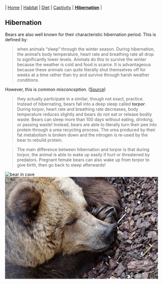 | [Home](README.md) | [Habitat](page1.md) | [Diet](page2.md) | [Captivity](page3.md) | [**Hibernation**](page4.md) |
## Hibernation
Bears are also well known for their characteristic hibernation period. This is defined by:
>when animals “sleep” through the winter season. During hibernation, the animal’s body temperature, heart rate and breathing rate all drop to significantly lower levels. Animals do this to survive the winter because the weather is cold and food is scarce. It is advantageous because these animals can quite literally shut themselves off for weeks at a time rather than try and survive through harsh weather conditions.

However, this is common _misconception_. ([Source](https://www.scienceworld.ca/stories/do-bears-actually-hibernate/))

>they actually participate in a similar, though not exact, practice. Instead of hibernating, bears fall into a deep sleep called **_torpor_**. During torpor, heart rate and breathing rate decreases, body temperature reduces slightly and bears do not eat or release bodily waste. Bears can sleep more than 100 days without eating, drinking, or passing waste! Instead, bears are able to literally turn their pee into protein through a urea recycling process. The urea produced by their fat metabolism is broken down and the nitrogen is re-used by the bear to rebuild protein.

>The main difference between hibernation and torpor is that during torpor, the animal is able to wake up easily if hurt or threatened by predators. Pregnant female bears can also wake up from torpor to give birth, then go back to sleep afterwards!

![bear in cave](https://bear.org/wp-content/uploads/2008/10/Den-Junes-Cub.jpg)
![bear sleeping](bearSleeping.jpg)
